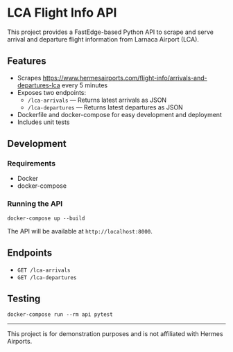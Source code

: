 # LCA Flight Info API

This project provides a FastEdge-based Python API to scrape and serve arrival and departure flight information from Larnaca Airport (LCA).

## Features
- Scrapes https://www.hermesairports.com/flight-info/arrivals-and-departures-lca every 5 minutes
- Exposes two endpoints:
  - `/lca-arrivals` — Returns latest arrivals as JSON
  - `/lca-departures` — Returns latest departures as JSON
- Dockerfile and docker-compose for easy development and deployment
- Includes unit tests

## Development

### Requirements
- Docker
- docker-compose

### Running the API

```
docker-compose up --build
```

The API will be available at `http://localhost:8000`.

## Endpoints
- `GET /lca-arrivals`
- `GET /lca-departures`

## Testing

```
docker-compose run --rm api pytest
```

---

This project is for demonstration purposes and is not affiliated with Hermes Airports.
